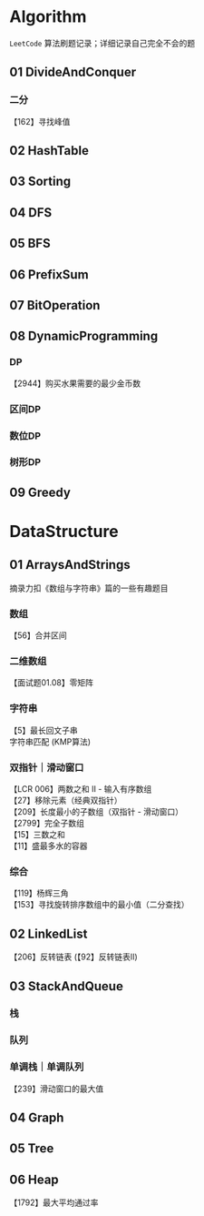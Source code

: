 
# Algorithm

`LeetCode` 算法刷题记录；详细记录自己完全不会的题

## 01 DivideAndConquer

### 二分

【162】寻找峰值

## 02 HashTable

## 03 Sorting

## 04 DFS

## 05 BFS

## 06 PrefixSum

## 07 BitOperation

## 08 DynamicProgramming

### DP

【2944】购买水果需要的最少金币数

### 区间DP

### 数位DP

### 树形DP

## 09 Greedy

# DataStructure

## 01 ArraysAndStrings

摘录力扣《数组与字符串》篇的一些有趣题目  

### 数组

【56】合并区间

### 二维数组

【面试题01.08】零矩阵  

### 字符串

【5】最长回文子串  
字符串匹配 (KMP算法)  

### 双指针｜滑动窗口

【LCR 006】两数之和 II - 输入有序数组  
【27】移除元素（经典双指针）  
【209】长度最小的子数组（双指针 - 滑动窗口）  
【2799】完全子数组  
【15】三数之和  
【11】盛最多水的容器  

### 综合

【119】杨辉三角  
【153】寻找旋转排序数组中的最小值（二分查找）  

## 02 LinkedList

【206】反转链表 (【92】反转链表II)

## 03 StackAndQueue

### 栈

### 队列

### 单调栈｜单调队列

【239】滑动窗口的最大值

## 04 Graph

## 05 Tree

## 06 Heap  

【1792】最大平均通过率